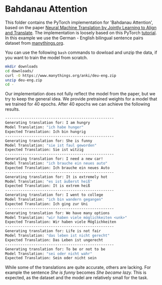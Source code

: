 # Bahdanau Attention

This folder contains the PyTorch implementation for 'Bahdanau Attention', based on the paper [Neural Machine Translation by Jointly Learning to Align and Translate](https://arxiv.org/abs/1409.0473). The implementation is loosely based on this PyTorch [tutorial](https://pytorch.org/tutorials/intermediate/seq2seq_translation_tutorial.html).
In this example we use the German - English bilingual sentence pairs dataset from [manythings.org](http://www.manythings.org/anki/).

You can use the following `bash` commands to dowload and unzip the data, if you want to train the model from scratch.

```bash
mkdir downloads
cd downloads/
curl -O https://www.manythings.org/anki/deu-eng.zip
unzip deu-eng.zip
cd -
```
Our implementation does not fully reflect the model from the paper, but we try to keep the general idea. We provide pretrained weights for a model that we trained for 40 epochs. After 40 epochs we can achieve the following results.
```bash
--------------------------------------------------
Generating translation for: I am hungry
Model Translation: "ich habe hunger"
Expected Translation: Ich bin hungrig
--------------------------------------------------
Generating translation for: She is funny
Model Translation: "sie ist faul geworden"
Expected Translation: Sie ist witzig
--------------------------------------------------
Generating translation for: I need a new car!
Model Translation: "ich brauche ein neues auto"
Expected Translation: Ich brauche ein neues Auto
--------------------------------------------------
Generating translation for: It is extremely hot
Model Translation: "es ist äußerst heiß"
Expected Translation: It is extrem heiß
--------------------------------------------------
Generating translation for: I went to college
Model Translation: "ich bin wandern gegangen"
Expected Translation: Ich ging zur Uni
--------------------------------------------------
Generating translation for: We have many options
Model Translation: "wir haben viele möglichkeiten <unk>"
Expected Translation: Wir haben viele Möglichkeiten
--------------------------------------------------
Generating translation for: Life is not fair
Model Translation: "das leben ist nicht gerecht"
Expected Translation: Das Leben ist ungerecht
--------------------------------------------------
Generating translation for: To be or not to be
Model Translation: "sei oder nicht wahr"
Expected Translation: Sein oder nicht sein
```
While some of the translations are quite accurate, others are lacking. For example the sentence *She is funny* becomes *She became lazy.* This is expected, as the dataset and the model are relatively small for the task. 
